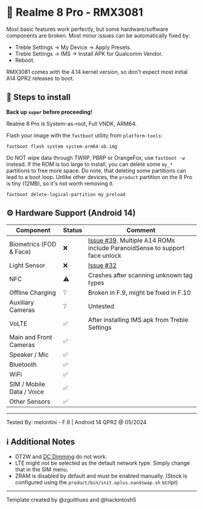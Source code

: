 # 📱 Realme 8 Pro - RMX3081

Most basic features work perfectly, but some hardware/software components are broken. Most minor issues can be automatically fixed by: 

* Treble Settings → My Device → Apply Presets.
* Treble Settings → IMS → Install APK for Qualcomm Vendor.
* Reboot.

RMX3081 comes with the 4.14 kernel version, so don't expect most initial A14 QPR2 releases to boot.

## 📃 Steps to install

**Back up `super` before proceeding!**

Realme 8 Pro is System-as-root, Full VNDK, ARM64.

Flash your image with the `fastboot` utility from `platform-tools`:

```
fastboot flash system system-arm64-ab.img
```

Do NOT wipe data through TWRP, PBRP or OrangeFox, use `fastboot -w` instead. If the ROM is too large to install, you can delete some `my_*` partitions to free more space. Do note, that deleting some partitions can lead to a boot loop. Unlike other devices, the `product` partition on the 8 Pro is tiny (12MB), so it's not worth removing it.

```
fastboot delete-logical-partition my_preload
```

## ⚙️ Hardware Support (Android 14)

| Component                 | Status | Comment                                           |
|---------------------------|--------|---------------------------------------------------|
| Biometrics (FOD & Face)   | ❌ | [Issue #39](https://github.com/TrebleDroid/treble_experimentations/issues/39). Multiple A14 ROMs include ParanoidSense to support face unlock  |
| Light Sensor              | ❌ | [Issue #32](https://github.com/TrebleDroid/treble_experimentations/issues/32) |
| NFC                       | ⚠️ | Crashes after scanning unknown tag types              |
| Offline Charging          | ❔  | Broken in F.9, might be fixed in F.10                 |
| Auxiliary Cameras         | ❔  | Untested                                              |
| VoLTE                     | ✅ | After installing IMS.apk from Treble Settings         |
| Main and Front Cameras    | ✅ |                                                       |
| Speaker / Mic             | ✅ |                                                       |
| Bluetooth                 | ✅ |                                                       |
| WiFi                      | ✅ |                                                       |
| SIM / Mobile Data / Voice | ✅ |                                                       |
| Other Sensors             | ✅ |                                                       |
---

Tested By: melontini - F.9 | Android 14 QPR2 @ 05/2024

## ℹ️ Additional Notes

- DT2W and [DC Dimming](https://github.com/TrebleDroid/treble_experimentations/issues/106) do not work.
- LTE might not be selected as the default network type. Simply change that in the SIM menu.
- ZRAM is disabled by default and must be enabled manually. (Stock is configured using the `product/bin/init.oplus.nandswap.sh` script)

***

Template created by @zguithues and @hackintosh5